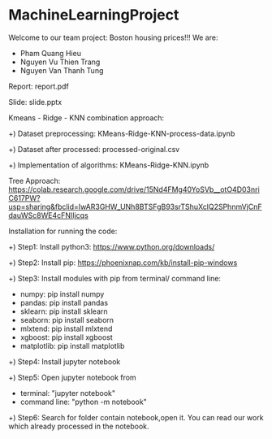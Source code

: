 # MachineLearningProject
Welcome to our team project: Boston housing prices!!!
We are:
- Pham Quang Hieu
- Nguyen Vu Thien Trang
- Nguyen Van Thanh Tung

Report: report.pdf

Slide: slide.pptx

Kmeans - Ridge - KNN combination approach:

+) Dataset preprocessing: KMeans-Ridge-KNN-process-data.ipynb

+) Dataset after processed: processed-original.csv

+) Implementation of algorithms: KMeans-Ridge-KNN.ipynb

Tree Approach:
https://colab.research.google.com/drive/15Nd4FMg40YoSVb__otO4D03nriC617PW?usp=sharing&fbclid=IwAR3GHW_UNh8BTSFgB93srTShuXclQ2SPhnmVjCnFdauWSc8WE4cFNIIjcqs

Installation for running the code:

+) Step1: Install python3: https://www.python.org/downloads/

+) Step2: Install pip: https://phoenixnap.com/kb/install-pip-windows

+) Step3: Install modules with pip from terminal/ command line:
- numpy: pip install numpy
- pandas: pip install pandas
- sklearn: pip install sklearn
- seaborn: pip install seaborn
- mlxtend: pip install mlxtend
- xgboost: pip install xgboost
- matplotlib: pip install matplotlib

+) Step4: Install jupyter notebook

+) Step5: Open jupyter notebook from 
- terminal: "jupyter notebook"
- command line: "python -m notebook"

+) Step6: Search for folder contain notebook,open it. You can read our work which already processed in the notebook. 

